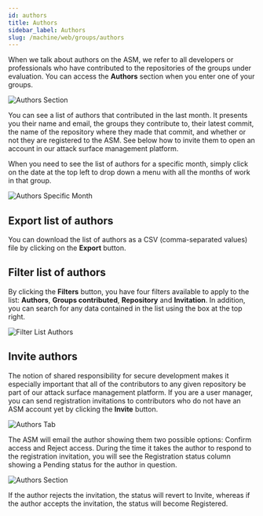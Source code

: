 ```yaml
---
id: authors
title: Authors
sidebar_label: Authors
slug: /machine/web/groups/authors
---
```


When we talk about
authors on the ASM,
we refer to all developers
or professionals who have
contributed to the
repositories of the groups
under evaluation.
You can access the
**Authors** section when you
enter one of your groups.

![Authors Section](https://res.cloudinary.com/fluid-attacks/image/upload/v1622745748/docs/web/groups/authors/authors_section_vlq2um.png)

You can see a list of
authors that contributed
in the last month.
It presents you their
name and email,
the groups they contribute to,
their latest commit,
the name of the repository
where they made that commit,
and whether or not they are
registered to the ASM.
See below how to invite them
to open an account in our
attack surface management
platform.

When you need to see the list
of authors for a specific month,
simply click on the date at the
top left to drop down a menu
with all the months of work
in that group.

![Authors Specific Month](https://res.cloudinary.com/fluid-attacks/image/upload/v1655823957/docs/web/groups/authors/authors_date.png)

## Export list of authors

You can download the list of
authors as a CSV (comma-separated
values) file by clicking on
the **Export** button.

## Filter list​ of authors

By clicking the **Filters** button,
you have four filters available
to apply to the list:
**Authors**,
**Groups contributed**,
**Repository** and **Invitation**.
In addition,
you can search for any data
contained in the list using
the box at the top right.

![Filter List Authors](https://res.cloudinary.com/fluid-attacks/image/upload/v1655823957/docs/web/groups/authors/filter_list_authors.png)

## Invite authors

The notion of shared responsibility
for secure development makes it
especially important that all
of the contributors to any given
repository be part of our attack
surface management platform.
If you are a user manager,
you can send registration
invitations to contributors
who do not have an ASM account yet
by clicking the **Invite** button.

![Authors Tab](https://res.cloudinary.com/fluid-attacks/image/upload/v1648072503/docs/web/groups/authors/authors_tab.png)

The ASM will email the author
showing them two possible options:
Confirm access and Reject access.
During the time it takes the
author to respond to the
registration invitation,
you will see the Registration status
column showing a Pending status
for the author in question.

![Authors Section](https://res.cloudinary.com/fluid-attacks/image/upload/v1648072503/docs/web/groups/authors/authors_pending_status.png)

If the author rejects
the invitation,
the status will revert
to Invite,
whereas if the author
accepts the invitation,
the status will become
Registered.
